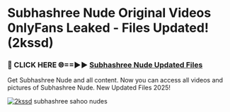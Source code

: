 # Subhashree Nude Original Videos 0nlyFans Leaked - Files Updated! (2kssd)

<h3>🔴 CLICK HERE 🌐==►► <a href="https://tinyurl.com/yrmya6cz" rel="nofollow">Subhashree Nude Updated Files</a></h3>

Get Subhashree Nude and all content. Now you can access all videos and pictures of Subhashree Nude. New Updated Files 2025!

[![2kssd](https://i.imgur.com/FMdXYCs.gif)](https://tinyurl.com/yrmya6cz)
subhashree sahoo nudes